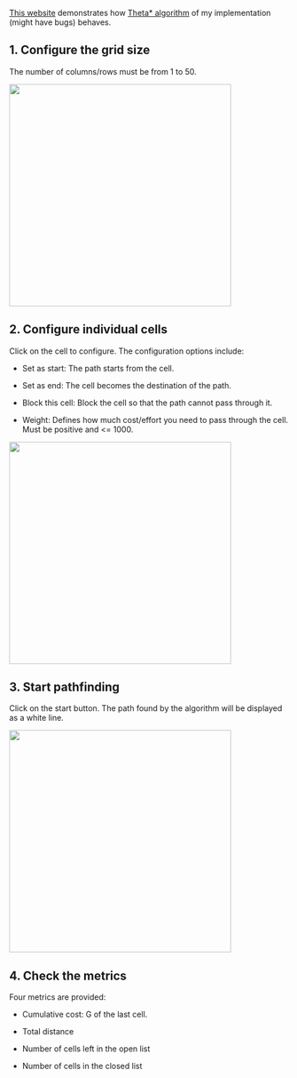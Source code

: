 [This website](https://shio-yaamaa.github.io/theta-star-demo/) demonstrates how [Theta* algorithm](http://aigamedev.com/open/tutorials/theta-star-any-angle-paths/) of my implementation (might have bugs) behaves.

## 1. Configure the grid size

The number of columns/rows must be from 1 to 50.

<img width="400" src="https://github.com/shio-yaamaa/theta-star-demo/blob/master/doc-images/grid-settings.png" />

## 2. Configure individual cells

Click on the cell to configure. The configuration options include:

- Set as start: The path starts from the cell.

- Set as end: The cell becomes the destination of the path.

- Block this cell: Block the cell so that the path cannot pass through it.

- Weight: Defines how much cost/effort you need to pass through the cell. Must be positive and <= 1000.

<img width="400" src="https://github.com/shio-yaamaa/theta-star-demo/blob/master/doc-images/cell-settings.png" />

## 3. Start pathfinding

Click on the start button. The path found by the algorithm will be displayed as a white line.

<img width="400" src="https://github.com/shio-yaamaa/theta-star-demo/blob/master/doc-images/path.png" />

## 4. Check the metrics

Four metrics are provided:

- Cumulative cost: G of the last cell.

- Total distance

- Number of cells left in the open list

- Number of cells in the closed list
